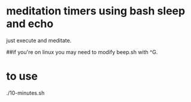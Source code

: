 # meditation timers using bash sleep and echo

just execute and meditate.

##if you're on linux you may need to modify beep.sh with ^G.

# to use
./10-minutes.sh
